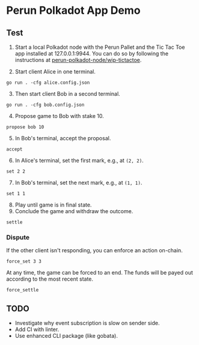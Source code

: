 # Perun Polkadot App Demo

## Test

1. Start a local Polkadot node with the Perun Pallet and the Tic Tac Toe app installed at 127.0.0.1:9944.
You can do so by following the instructions at [perun-polkadot-node/wip-tictactoe](https://github.com/perun-network/perun-polkadot-node/tree/wip-tictactoe).

2. Start client Alice in one terminal.
```
go run . -cfg alice.config.json
```

3. Then start client Bob in a second terminal.
```
go run . -cfg bob.config.json
```

4. Propose game to Bob with stake 10.
```
propose bob 10
```
5. In Bob's terminal, accept the proposal.
```
accept
```
6. In Alice's terminal, set the first mark, e.g., at `(2, 2)`.
```
set 2 2
```
7. In Bob's terminal, set the next mark, e.g., at `(1, 1)`.
```
set 1 1
```
8. Play until game is in final state.
9. Conclude the game and withdraw the outcome.
```
settle
```

### Dispute

If the other client isn't responding, you can enforce an action on-chain.
```
force_set 3 3
```
At any time, the game can be forced to an end. The funds will be payed out according to the most recent state.
```
force_settle
```


## TODO

- Investigate why event subscription is slow on sender side.
- Add CI with linter.
- Use enhanced CLI package (like gobata).
